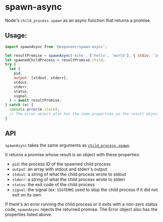 # spawn-async

Node's `child_process.spawn` as an async function that returns a promise.

## Usage:
```js
import spawnAsync from '@exponent/spawn-async';

let resultPromise = spawnAsync('echo', ['hello', 'world'], { stdio: 'inherit' });
let spawnedChildProcess = resultPromise.child;
try {
  let {
    pid,
    output: [stdout, stderr],
    stdout,
    stderr,
    status,
    signal,
  } = await resultPromise;
} catch (e) {
  console.error(e.stack);
  // The error object also has the same properties as the result object
}
```

## API

`spawnAsync` takes the same arguments as [`child_process.spawn`](https://nodejs.org/api/child_process.html#child_process_child_process_spawn_command_args_options).

It returns a promise whose result is an object with these properties:

- `pid`: the process ID of the spawned child process
- `output`: an array with stdout and stderr's output
- `stdout`: a string of what the child process wrote to stdout
- `stderr`: a string of what the child process wrote to stderr
- `status`: the exit code of the child process
- `signal`: the signal (ex: `SIGTERM`) used to stop the child process if it did not exit on its own

If there's an error running the child process or it exits with a non-zero status code, `spawnAsync` rejects the returned promise. The Error object also has the properties listed above.
